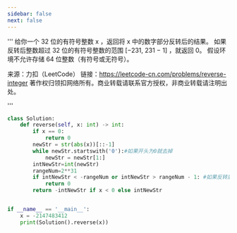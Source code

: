```yaml
---
sidebar: false
next: false
---
```

<BlogInfo/>






'''
给你一个 32 位的有符号整数 x ，返回将 x 中的数字部分反转后的结果。
如果反转后整数超过 32 位的有符号整数的范围 [−231,  231 − 1] ，就返回 0。
假设环境不允许存储 64 位整数（有符号或无符号）。

来源：力扣（LeetCode）
链接：https://leetcode-cn.com/problems/reverse-integer
著作权归领扣网络所有。商业转载请联系官方授权，非商业转载请注明出处。

'''

```python
class Solution:
    def reverse(self, x: int) -> int:
        if x == 0:
            return 0
        newStr = str(abs(x))[::-1]
        while newStr.startswith('0'):#如果开头为0就去掉
            newStr = newStr[1:]
        intNewStr=int(newStr)
        rangeNum=2**31
        if intNewStr < -rangeNum or intNewStr > rangeNum - 1: #如果反转后整数超过范围,就返回0。
            return 0
        return -intNewStr if x < 0 else intNewStr


if __name__ == '__main__':
    x = -2147483412
    print(Solution().reverse(x))
```
    








<ActionBox />
        
<style>#top-box {margin-top:0.5rem!important;}</style>